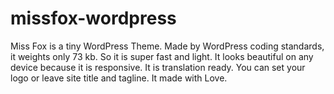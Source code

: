 # missfox-wordpress
Miss Fox is a tiny WordPress Theme. Made by WordPress coding standards, it weights only 73 kb. So it is super fast and light. It looks beautiful on any device because it is responsive. It is translation ready. You can set your logo or leave site title and tagline. It made with Love.
